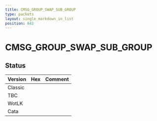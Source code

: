 ```yaml
---
title: CMSG_GROUP_SWAP_SUB_GROUP
type: packets
layout: single_markdown_in_list
position: 641
---
```


# CMSG_GROUP_SWAP_SUB_GROUP

## Status

Version | Hex | Comment
---------- | ---------- | ---------- 
Classic |  |  
TBC |  |  
WotLK |  |  
Cata |  |  
